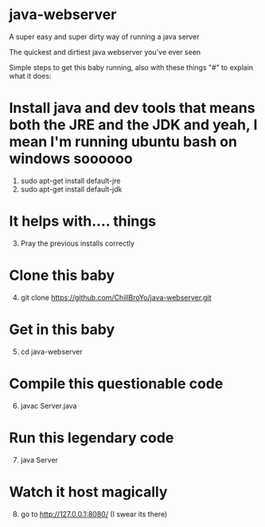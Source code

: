 # java-webserver
A super easy and super dirty way of running a java server

The quickest and dirtiest java webserver you've ever seen

Simple steps to get this baby running, also with these things "#" to explain what it does:

# Install java and dev tools that means both the JRE and the JDK and yeah, I mean I'm running ubuntu bash on windows soooooo
1. sudo apt-get install default-jre
2. sudo apt-get install default-jdk
# It helps with.... things
3. Pray the previous installs correctly
# Clone this baby
4. git clone https://github.com/ChillBroYo/java-webserver.git
# Get in this baby
5. cd java-webserver
# Compile this questionable code
6. javac Server.java
# Run this legendary code
7. java Server
# Watch it host magically
8. go to http://127.0.0.1:8080/ (I swear its there)
